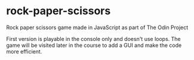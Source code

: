 # rock-paper-scissors
Rock paper scissors game made in JavaScript as part of The Odin Project

First version is playable in the console only and doesn't use loops.
The game will be visited later in the course to add a GUI and make the
code more efficient.
